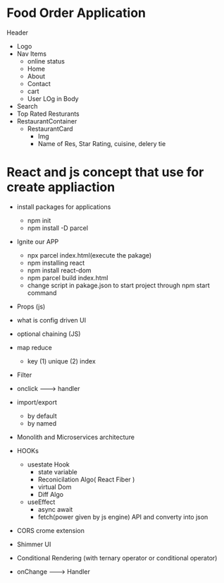 # Food Order Application

Header
   - Logo
   - Nav Items
        - online status
        - Home
        - About
        - Contact
        - cart
        - User LOg in
Body
  - Search
  - Top Rated Resturants
  - RestaurantContainer
    - RestaurantCard
        - Img
        - Name of Res, Star Rating, cuisine, delery tie





# React and js concept that use for create appliaction

- install packages for applications
    - npm init
    - npm install -D parcel
- Ignite our APP
    - npx parcel index.html(execute the pakage)
    - npm installing react
    - npm install react-dom
    - npm parcel build index.html
    - change script in pakage.json to start project through npm start command

- Props (js)
- what is config driven UI
- optional chaining (JS)
- map reduce
    - key (1) unique
          (2) index
- Filter
- onclick ---> handler
- import/export
    - by default
    - by named
- Monolith and Microservices architecture
- HOOKs
    - usestate Hook
        - state variable
        - Reconicilation Algo( React Fiber )
        - virtual Dom
        - Diff Algo
    - useEffect
        - async await
        - fetch(power given by js engine) API and converty into json

- CORS crome extension
- Shimmer UI
- Conditional Rendering (with ternary operator or conditional operator)
- onChange  ---> Handler
